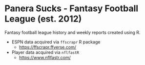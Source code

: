 # Panera Sucks - Fantasy Football League (est. 2012)
Fantasy football league history and weekly reports created using R.

* ESPN data acquired via `ffscrapr` R package
  * https://ffscrapr.ffverse.com/
* Player data acquired via `nflfastR`
  * https://www.nflfastr.com/
